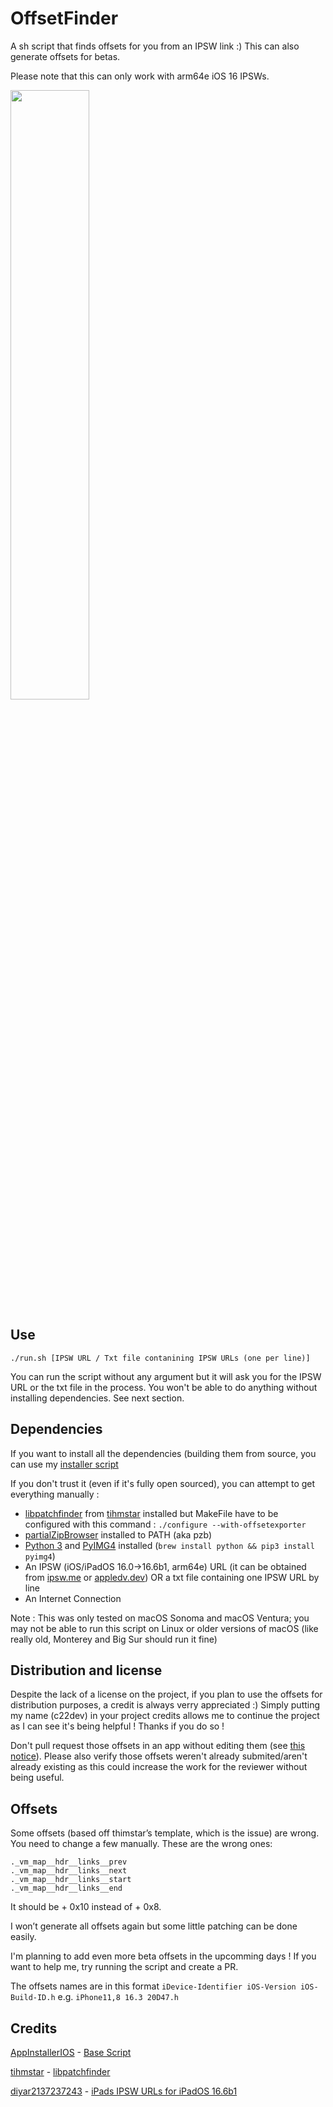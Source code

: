 # OffsetFinder
A sh script that finds offsets for you from an IPSW link :)
This can also generate offsets for betas.

Please note that this can only work with arm64e iOS 16 IPSWs.

<img src="https://i.ibb.co/w422yZ9/Pasted-Graphic.png" width=50%>

## Use
```
./run.sh [IPSW URL / Txt file contanining IPSW URLs (one per line)]
```
You can run the script without any argument but it will ask you for the IPSW URL or the txt file in the process. You won't be able to do anything without installing dependencies. See next section.

## Dependencies
If you want to install all the dependencies (building them from source, you can use my [installer script](https://github.com/c22dev/OffsetFinder/blob/main/lpfinstaller.sh)

If you don't trust it (even if it's fully open sourced), you can attempt to get everything manually :


- [libpatchfinder](https://github.com/tihmstar/libpatchfinder) from [tihmstar](https://github.com/tihmstar) installed but MakeFile have to be configured with this command : 
```./configure --with-offsetexporter```
- [partialZipBrowser](https://github.com/tihmstar/partialZipBrowser) installed to PATH (aka pzb)
- [Python 3](https://formulae.brew.sh/formula/python@3.11) and [PyIMG4](https://github.com/m1stadev/PyIMG4) installed (```brew install python && pip3 install pyimg4```)
- An IPSW (iOS/iPadOS 16.0->16.6b1, arm64e) URL (it can be obtained from [ipsw.me](https://ipsw.me/) or [appledv.dev](https://appledb.dev/)) OR a txt file containing one IPSW URL by line
- An Internet Connection

Note : 
This was only tested on macOS Sonoma and macOS Ventura; you may not be able to run this script on Linux or older versions of macOS (like really old, Monterey and Big Sur should run it fine)


## Distribution and license
Despite the lack of a license on the project, if you plan to use the offsets for distribution purposes, a credit is always verry appreciated :) Simply putting my name (c22dev) in your project credits allows me to continue the project as I can see it's being helpful ! Thanks if you do so !

Don't pull request those offsets in an app without editing them (see [this notice](https://github.com/c22dev/OffsetFinder#offsets)). Please also verify those offsets weren't already submited/aren't already existing as this could increase the work for the reviewer without being useful.

## Offsets
Some offsets (based off thimstar’s template, which is the issue) are wrong. You need to change a few manually. 
These are the wrong ones:
```
._vm_map__hdr__links__prev
._vm_map__hdr__links__next
._vm_map__hdr__links__start
._vm_map__hdr__links__end
```
It should be + 0x10 instead of + 0x8. 

I won’t generate all offsets again but some little patching can be done easily.


I'm planning to add even more beta offsets in the upcomming days !
If you want to help me, try running the script and create a PR.

The offsets names are in this format `iDevice-Identifier iOS-Version iOS-Build-ID.h` e.g. `iPhone11,8 16.3 20D47.h`
## Credits
[AppInstallerIOS](https://github.com/BenjaminHornbeck6) - [Base Script](https://www.reddit.com/r/jailbreak/comments/15b0u0b/comment/jtqbzj1/)

[tihmstar](https://github.com/tihmstar) - [libpatchfinder](https://github.com/tihmstar/libpatchfinder)

[diyar2137237243](https://github.com/diyar2137237243) - [iPads IPSW URLs for iPadOS 16.6b1](https://cdn.discordapp.com/attachments/1074788546306658365/1135343869492473916/message.txt)
